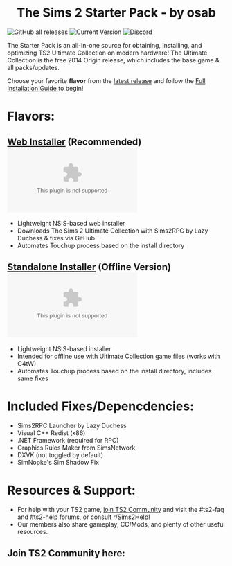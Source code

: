 <h1 align=center>The Sims 2 Starter Pack - by osab </h1> 

![GitHub all releases](https://img.shields.io/github/downloads/voicemxil/TS2-Starter-Pack/total?label=total%20downloads) ![Current Version](https://img.shields.io/github/v/release/voicemxil/TS2-Starter-Pack?label=current%20version) [![Discord](https://img.shields.io/discord/912700195249197086?color=fa807a&label=osab%27s%20TS2%20Community%20Discord%20Server&logo=Discord&logoColor=white)](https://discord.com/servers/ts2-community-912700195249197086)

The Starter Pack is an all-in-one source for obtaining, installing, and optimizing TS2 Ultimate Collection on modern hardware! 
The Ultimate Collection is the free 2014 Origin release, which includes the base game & all packs/updates.

Choose your favorite **flavor** from the [latest release](https://github.com/voicemxil/TS2-Starter-Pack/releases/latest) and follow the [Full Installation Guide](https://docs.google.com/document/d/1UT0HX3cO4xLft2KozGypU_N7ZcGQVr-54QD9asFsx5U/edit) to begin!

# Flavors:

## [Web Installer](https://github.com/voicemxil/TS2-Starter-Pack/releases/latest) (Recommended) ![GitHub file size in bytes](https://img.shields.io/github/size/voicemxil/TS2-Starter-Pack/bin/Web%20Installer/TS2StarterPack-WebInstaller.v12.x64.exe?branch=v12)
- Lightweight NSIS-based web installer
- Downloads The Sims 2 Ultimate Collection with Sims2RPC by Lazy Duchess & fixes via GitHub
- Automates Touchup process based on the install directory

## [Standalone Installer](https://github.com/voicemxil/TS2-Starter-Pack/releases/v10) (Offline Version) ![GitHub file size in bytes](https://img.shields.io/github/size/voicemxil/TS2-Starter-Pack/bin/Standalone%20Installer/TS2-StandaloneInstaller.v12.x64.exe?branch=v12)
- Lightweight NSIS-based installer 
- Intended for offline use with Ultimate Collection game files (works with G4tW)
- Automates Touchup process based on the install directory, includes same fixes

# Included Fixes/Depencdencies:
- Sims2RPC Launcher by Lazy Duchess
- Visual C++ Redist (x86)
- .NET Framework (required for RPC)
- Graphics Rules Maker from SimsNetwork
- DXVK (not toggled by default)
- SimNopke's Sim Shadow Fix

# Resources & Support:
- For help with your TS2 game, [join TS2 Community](https://discord.gg/ts2-community-912700195249197086) and visit the #ts2-faq and #ts2-help forums, or consult r/Sims2Help! 
- Our members also share gameplay, CC/Mods, and plenty of other useful resources.
## Join TS2 Community here:
[<img src="https://discordapp.com/api/guilds/912700195249197086/widget.png?style=banner3" alt="">](https://discord.gg/ts2-community-912700195249197086)
